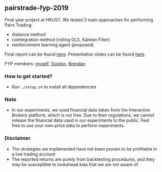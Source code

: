 ## pairstrade-fyp-2019
Final year project at HKUST. We tested 3 main approaches for performing Pairs Trading: 
- distance method
- cointegration method (rolling OLS, Kalman Filter)
- reinforcement learning agent (proposed)

Final report can be found [here](https://github.com/wywongbd/statistical-arbitrage-18-19/blob/master/reports/FYP_Final_Report_LZ2.pdf).
Presentation slides can be found [here](https://github.com/wywongbd/statistical-arbitrage-18-19/blob/master/reports/FYP_Final_Presentation.pdf).

FYP members: [myself](https://github.com/wywongbd), [Gordon](https://github.com/GordonCW), [Brendan](https://github.com/thambrendan)

### How to get started?
- Run `./setup.sh` to install all dependencies

### Note
- In our experiments, we used financial data taken from the Interactive Brokers platform, which is not free. Due to their regulations, we cannot release the financial data used in our experiments to the public. Feel free to use your own price data to perform experiments. 

### Disclaimer
- The strategies we implemented have not been proven to be profitable in a live trading account
- The reported returns are purely from backtesting procedures, and they may be susceptible to lookahead bias that we are not aware of
